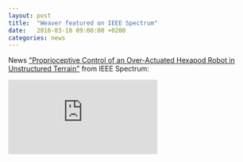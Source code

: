 ```yaml
---
layout: post
title:  "Weaver featured on IEEE Spectrum"
date:   2016-03-18 09:00:00 +0200
categories: news
---
```

News ["Proprioceptive Control of an Over-Actuated Hexapod Robot in Unstructured Terrain"](https://spectrum.ieee.org/automaton/robotics/robotics-hardware/video-friday-dominos-pizza-handwriting-robot-delivery-ros-master) from IEEE Spectrum:

<div class="container">
  <iframe src="https://spectrum.ieee.org/automaton/robotics/robotics-hardware/video-friday-dominos-pizza-handwriting-robot-delivery-ros-master"
  frameborder="0" allowfullscreen class="video"></iframe>
</div>

